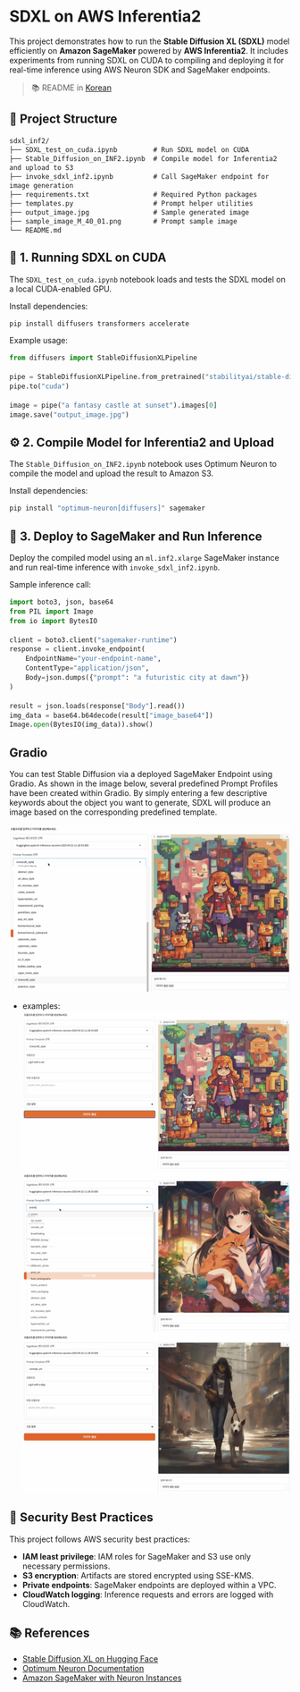 # SDXL on AWS Inferentia2

This project demonstrates how to run the **Stable Diffusion XL (SDXL)** model efficiently on **Amazon SageMaker** powered by **AWS Inferentia2**. It includes experiments from running SDXL on CUDA to compiling and deploying it for real-time inference using AWS Neuron SDK and SageMaker endpoints.

> 📚 README in [Korean](./README.ko.md)

## 📂 Project Structure

```
sdxl_inf2/
├── SDXL_test_on_cuda.ipynb         # Run SDXL model on CUDA
├── Stable_Diffusion_on_INF2.ipynb  # Compile model for Inferentia2 and upload to S3
├── invoke_sdxl_inf2.ipynb          # Call SageMaker endpoint for image generation
├── requirements.txt                # Required Python packages
├── templates.py                    # Prompt helper utilities
├── output_image.jpg                # Sample generated image
├── sample_image_M_40_01.png        # Prompt sample image
└── README.md
```

## 🧪 1. Running SDXL on CUDA

The `SDXL_test_on_cuda.ipynb` notebook loads and tests the SDXL model on a local CUDA-enabled GPU.

Install dependencies:
```bash
pip install diffusers transformers accelerate
```

Example usage:
```python
from diffusers import StableDiffusionXLPipeline

pipe = StableDiffusionXLPipeline.from_pretrained("stabilityai/stable-diffusion-xl-base-1.0")
pipe.to("cuda")

image = pipe("a fantasy castle at sunset").images[0]
image.save("output_image.jpg")
```

## ⚙️ 2. Compile Model for Inferentia2 and Upload

The `Stable_Diffusion_on_INF2.ipynb` notebook uses Optimum Neuron to compile the model and upload the result to Amazon S3.

Install dependencies:
```bash
pip install "optimum-neuron[diffusers]" sagemaker
```

## 🚀 3. Deploy to SageMaker and Run Inference

Deploy the compiled model using an `ml.inf2.xlarge` SageMaker instance and run real-time inference with `invoke_sdxl_inf2.ipynb`.

Sample inference call:
```python
import boto3, json, base64
from PIL import Image
from io import BytesIO

client = boto3.client("sagemaker-runtime")
response = client.invoke_endpoint(
    EndpointName="your-endpoint-name",
    ContentType="application/json",
    Body=json.dumps({"prompt": "a futuristic city at dawn"})
)

result = json.loads(response["Body"].read())
img_data = base64.b64decode(result["image_base64"])
Image.open(BytesIO(img_data)).show()
```

## Gradio
You can test Stable Diffusion via a deployed SageMaker Endpoint using Gradio.
As shown in the image below, several predefined Prompt Profiles have been created within Gradio.
By simply entering a few descriptive keywords about the object you want to generate, SDXL will produce an image based on the corresponding predefined template.

![Select the preset profile](static/2.png)

- examples:
![example1](static/1.png)
![example2](static/3.png)
![example3](static/4.png)

## 🔐 Security Best Practices

This project follows AWS security best practices:

- **IAM least privilege**: IAM roles for SageMaker and S3 use only necessary permissions.
- **S3 encryption**: Artifacts are stored encrypted using SSE-KMS.
- **Private endpoints**: SageMaker endpoints are deployed within a VPC.
- **CloudWatch logging**: Inference requests and errors are logged with CloudWatch.

## 📚 References

- [Stable Diffusion XL on Hugging Face](https://huggingface.co/stabilityai/stable-diffusion-xl-base-1.0)
- [Optimum Neuron Documentation](https://huggingface.co/docs/optimum-neuron/)
- [Amazon SageMaker with Neuron Instances](https://docs.aws.amazon.com/sagemaker/latest/dg/inference-neuron.html)

